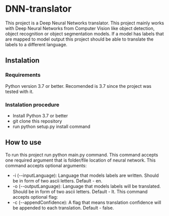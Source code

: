 # DNN-translator
This project is a Deep Neural Networks translator. This project mainly works with Deep Neural Networks from Computer Vision like object detection, object recognition or object segmentation models. If a model has labels that are mapped to model output this project should be able to translate the labels to a different language.
## Instalation
### Requirements
Python version 3.7 or better. Recomended is 3.7 since the project was tested with it.
### Instalation procedure
* Install Python 3.7 or better
* git clone this repository
* run python setup.py install command
## How to use
To run this project run python main.py command.
This command accepts one required argument that is folder/file location of neural network.
This command accepts optional arguments:
* -i (--inputLanguage): Language that models labels are written. Should be in form of two ascii letters. Default - en.
* -o (--outputLanguage): Language that models labels will be translated. Should be in form of two ascii letters. Default - lt.
This command accepts optional flag:
* -c (--appendConfidence): A flag that means translation confidence will be appended to each translation. Default - false.
